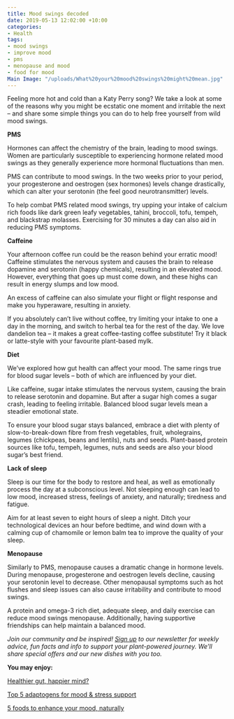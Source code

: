 ```yaml
---
title: Mood swings decoded
date: 2019-05-13 12:02:00 +10:00
categories:
- Health
tags:
- mood swings
- improve mood
- pms
- menopause and mood
- food for mood
Main Image: "/uploads/What%20your%20mood%20swings%20might%20mean.jpg"
---
```


Feeling more hot and cold than a Katy Perry song? We take a look at some of the reasons why you might be ecstatic one moment and irritable the next – and share some simple things you can do to help free yourself from wild mood swings.

**PMS**

Hormones can affect the chemistry of the brain, leading to mood swings. Women are particularly susceptible to experiencing hormone related mood swings as they generally experience more hormonal fluctuations than men.

PMS can contribute to mood swings. In the two weeks prior to your period, your progesterone and oestrogen (sex hormones) levels change drastically, which can alter your serotonin (the feel good neurotransmitter) levels.

To help combat PMS related mood swings, try upping your intake of calcium rich foods like dark green leafy vegetables, tahini, broccoli, tofu, tempeh, and blackstrap molasses. Exercising for 30 minutes a day can also aid in reducing PMS symptoms.

**Caffeine**

Your afternoon coffee run could be the reason behind your erratic mood! Caffeine stimulates the nervous system and causes the brain to release dopamine and serotonin (happy chemicals), resulting in an elevated mood. However, everything that goes up must come down, and these highs can result in energy slumps and low mood.

An excess of caffeine can also simulate your flight or flight response and make you hyperaware, resulting in anxiety.

If you absolutely can’t live without coffee, try limiting your intake to one a day in the morning, and switch to herbal tea for the rest of the day. We love dandelion tea – it makes a great coffee-tasting coffee substitute! Try it black or latte-style with your favourite plant-based mylk.

**Diet**

We’ve explored how gut health can affect your mood. The same rings true for blood sugar levels – both of which are influenced by your diet.

Like caffeine, sugar intake stimulates the nervous system, causing the brain to release serotonin and dopamine. But after a sugar high comes a sugar crash, leading to feeling irritable. Balanced blood sugar levels mean a steadier emotional state.

To ensure your blood sugar stays balanced, embrace a diet with plenty of slow-to-break-down fibre from fresh vegetables, fruit, wholegrains, legumes (chickpeas, beans and lentils), nuts and seeds. Plant-based protein sources like tofu, tempeh, legumes, nuts and seeds are also your blood sugar’s best friend.

**Lack of sleep**

Sleep is our time for the body to restore and heal, as well as emotionally process the day at a subconscious level. Not sleeping enough can lead to low mood, increased stress, feelings of anxiety, and naturally; tiredness and fatigue.

Aim for at least seven to eight hours of sleep a night. Ditch your technological devices an hour before bedtime, and wind down with a calming cup of chamomile or lemon balm tea to improve the quality of your sleep.

**Menopause**

Similarly to PMS, menopause causes a dramatic change in hormone levels. During menopause, progesterone and oestrogen levels decline, causing your serotonin level to decrease. Other menopausal symptoms such as hot flushes and sleep issues can also cause irritability and contribute to mood swings.

A protein and omega-3 rich diet, adequate sleep, and daily exercise can reduce mood swings menopause. Additionally, having supportive friendships can help maintain a balanced mood.

*Join our community and be inspired! [Sign up](https://www.soulara.com.au) to our newsletter for weekly advice, fun facts and info to support your plant-powered journey. We’ll share special offers and our new dishes with you too.*

**You may enjoy:**

[Healthier gut, happier mind?](https://blog.soulara.com.au/blog/healthier-gut-happier-mind/)

[Top 5 adaptogens for mood & stress support](https://blog.soulara.com.au/blog/top-5-adaptogens-for-mood-and-stress-support/)

[5 foods to enhance your mood, naturally](https://blog.soulara.com.au/blog/five-foods-to-enhance-your-mood-naturally/)
